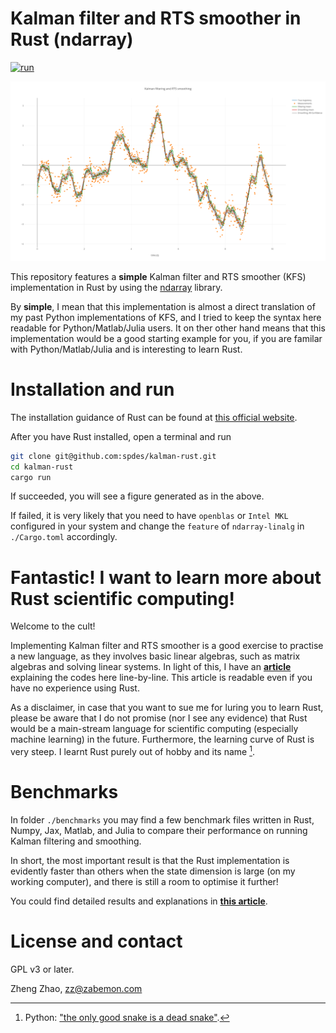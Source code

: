 # Kalman filter and RTS smoother in Rust (ndarray)

[![run](https://github.com/spdes/kalman-rust/actions/workflows/test_run.yml/badge.svg)](https://github.com/spdes/kalman-rust/actions/workflows/test_run.yml)

![A Kalman filtering and RTS smoothing plot](figs/results.png)

This repository features a **simple** Kalman filter and RTS smoother (KFS) implementation in Rust by using the [ndarray](https://github.com/rust-ndarray/ndarray) library.

By **simple**, I mean that this implementation is almost a direct translation of my past Python implementations of KFS, and I tried to keep the syntax here readable for Python/Matlab/Julia users. It on ther other hand means that this implementation would be a good starting example for you, if you are familar with Python/Matlab/Julia and is interesting to learn Rust.

# Installation and run

The installation guidance of Rust can be found at [this official website](https://www.rust-lang.org/tools/install).

After you have Rust installed, open a terminal and run

```bash
git clone git@github.com:spdes/kalman-rust.git
cd kalman-rust
cargo run
```

If succeeded, you will see a figure generated as in the above. 

If failed, it is very likely that you need to have `openblas` or `Intel MKL` configured in your system and change the `feature` of `ndarray-linalg` in `./Cargo.toml` accordingly.

# Fantastic! I want to learn more about Rust scientific computing!

Welcome to the cult! 

Implementing Kalman filter and RTS smoother is a good exercise to practise a new language, as they involves basic linear algebras, such as matrix algebras and solving linear systems. In light of this, I have an [**article**](https://not.finished.yet) explaining the codes here line-by-line. This article is readable even if you have no experience using Rust.

As a disclaimer, in case that you want to sue me for luring you to learn Rust, please be aware that I do not promise (nor I see any evidence) that Rust would be a main-stream language for scientific computing (especially machine learning) in the future. Furthermore, the learning curve of Rust is very steep. I learnt Rust purely out of hobby and its name [^1]. 

# Benchmarks

In folder `./benchmarks` you may find a few benchmark files written in Rust, Numpy, Jax, Matlab, and Julia to compare their performance on running Kalman filtering and smoothing.

In short, the most important result is that the Rust implementation is evidently faster than others when the state dimension is large (on my working computer), and there is still a room to optimise it further!

You could find detailed results and explanations in [**this article**](https://not.finished.yet).  

# License and contact

GPL v3 or later. 

Zheng Zhao, zz@zabemon.com

[^1]: Python: ["the only good snake is a dead snake"](https://youtu.be/tDJu2aShw0M?t=62).
